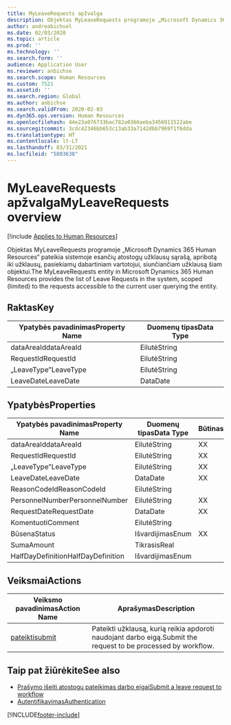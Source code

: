 ```yaml
---
title: MyLeaveRequests apžvalga
description: Objektas MyLeaveRequests programoje „Microsoft Dynamics 365 Human Resources“ pateikia sistemoje esančių atostogų užklausų sąrašą, apribotą iki užklausų, pasiekiamų dabartiniam vartotojui, siunčiančiam užklausą šiam objektui.
author: andreabichsel
ms.date: 02/03/2020
ms.topic: article
ms.prod: ''
ms.technology: ''
ms.search.form: ''
audience: Application User
ms.reviewer: anbichse
ms.search.scope: Human Resources
ms.custom: 7521
ms.assetid: ''
ms.search.region: Global
ms.author: anbichse
ms.search.validFrom: 2020-02-03
ms.dyn365.ops.version: Human Resources
ms.openlocfilehash: 44e23a076733bac782a0366aeba3456911522abe
ms.sourcegitcommit: 3cdc42346bb653c13ab33a7142dbb7969f1f6dda
ms.translationtype: HT
ms.contentlocale: lt-LT
ms.lasthandoff: 03/31/2021
ms.locfileid: "5803638"
---
```

# <a name="myleaverequests-overview"></a><span data-ttu-id="dccfd-103">MyLeaveRequests apžvalga</span><span class="sxs-lookup"><span data-stu-id="dccfd-103">MyLeaveRequests overview</span></span>

[!include [Applies to Human Resources](../includes/applies-to-hr.md)]

<span data-ttu-id="dccfd-104">Objektas MyLeaveRequests programoje „Microsoft Dynamics 365 Human Resources“ pateikia sistemoje esančių atostogų užklausų sąrašą, apribotą iki užklausų, pasiekiamų dabartiniam vartotojui, siunčiančiam užklausą šiam objektui.</span><span class="sxs-lookup"><span data-stu-id="dccfd-104">The MyLeaveRequests entity in Microsoft Dynamics 365 Human Resources provides the list of Leave Requests in the system, scoped (limited) to the requests accessible to the current user querying the entity.</span></span>

## <a name="key"></a><span data-ttu-id="dccfd-105">Raktas</span><span class="sxs-lookup"><span data-stu-id="dccfd-105">Key</span></span>

  | <span data-ttu-id="dccfd-106">Ypatybės pavadinimas</span><span class="sxs-lookup"><span data-stu-id="dccfd-106">Property Name</span></span> | <span data-ttu-id="dccfd-107">Duomenų tipas</span><span class="sxs-lookup"><span data-stu-id="dccfd-107">Data Type</span></span> |
  |---------------|-----------|
  | <span data-ttu-id="dccfd-108">dataAreaId</span><span class="sxs-lookup"><span data-stu-id="dccfd-108">dataAreaId</span></span>    | <span data-ttu-id="dccfd-109">Eilutė</span><span class="sxs-lookup"><span data-stu-id="dccfd-109">String</span></span>    |
  | <span data-ttu-id="dccfd-110">RequestId</span><span class="sxs-lookup"><span data-stu-id="dccfd-110">RequestId</span></span>     | <span data-ttu-id="dccfd-111">Eilutė</span><span class="sxs-lookup"><span data-stu-id="dccfd-111">String</span></span>    |
  | <span data-ttu-id="dccfd-112">„LeaveType”</span><span class="sxs-lookup"><span data-stu-id="dccfd-112">LeaveType</span></span>     | <span data-ttu-id="dccfd-113">Eilutė</span><span class="sxs-lookup"><span data-stu-id="dccfd-113">String</span></span>    |
  | <span data-ttu-id="dccfd-114">LeaveDate</span><span class="sxs-lookup"><span data-stu-id="dccfd-114">LeaveDate</span></span>     | <span data-ttu-id="dccfd-115">Data</span><span class="sxs-lookup"><span data-stu-id="dccfd-115">Date</span></span>      |
  
## <a name="properties"></a><span data-ttu-id="dccfd-116">Ypatybės</span><span class="sxs-lookup"><span data-stu-id="dccfd-116">Properties</span></span>

  | <span data-ttu-id="dccfd-117">Ypatybės pavadinimas</span><span class="sxs-lookup"><span data-stu-id="dccfd-117">Property Name</span></span>     | <span data-ttu-id="dccfd-118">Duomenų tipas</span><span class="sxs-lookup"><span data-stu-id="dccfd-118">Data Type</span></span> | <span data-ttu-id="dccfd-119">Būtinas</span><span class="sxs-lookup"><span data-stu-id="dccfd-119">Required</span></span> |
  |-------------------|-----------|----------|
  | <span data-ttu-id="dccfd-120">dataAreaId</span><span class="sxs-lookup"><span data-stu-id="dccfd-120">dataAreaId</span></span>        | <span data-ttu-id="dccfd-121">Eilutė</span><span class="sxs-lookup"><span data-stu-id="dccfd-121">String</span></span>    | <span data-ttu-id="dccfd-122">X</span><span class="sxs-lookup"><span data-stu-id="dccfd-122">X</span></span>        |
  | <span data-ttu-id="dccfd-123">RequestId</span><span class="sxs-lookup"><span data-stu-id="dccfd-123">RequestId</span></span>         | <span data-ttu-id="dccfd-124">Eilutė</span><span class="sxs-lookup"><span data-stu-id="dccfd-124">String</span></span>    | <span data-ttu-id="dccfd-125">X</span><span class="sxs-lookup"><span data-stu-id="dccfd-125">X</span></span>        |
  | <span data-ttu-id="dccfd-126">„LeaveType”</span><span class="sxs-lookup"><span data-stu-id="dccfd-126">LeaveType</span></span>         | <span data-ttu-id="dccfd-127">Eilutė</span><span class="sxs-lookup"><span data-stu-id="dccfd-127">String</span></span>    | <span data-ttu-id="dccfd-128">X</span><span class="sxs-lookup"><span data-stu-id="dccfd-128">X</span></span>        |
  | <span data-ttu-id="dccfd-129">LeaveDate</span><span class="sxs-lookup"><span data-stu-id="dccfd-129">LeaveDate</span></span>         | <span data-ttu-id="dccfd-130">Data</span><span class="sxs-lookup"><span data-stu-id="dccfd-130">Date</span></span>      | <span data-ttu-id="dccfd-131">X</span><span class="sxs-lookup"><span data-stu-id="dccfd-131">X</span></span>        |
  | <span data-ttu-id="dccfd-132">ReasonCodeId</span><span class="sxs-lookup"><span data-stu-id="dccfd-132">ReasonCodeId</span></span>      | <span data-ttu-id="dccfd-133">Eilutė</span><span class="sxs-lookup"><span data-stu-id="dccfd-133">String</span></span>    |          |
  | <span data-ttu-id="dccfd-134">PersonnelNumber</span><span class="sxs-lookup"><span data-stu-id="dccfd-134">PersonnelNumber</span></span>   | <span data-ttu-id="dccfd-135">Eilutė</span><span class="sxs-lookup"><span data-stu-id="dccfd-135">String</span></span>    | <span data-ttu-id="dccfd-136">X</span><span class="sxs-lookup"><span data-stu-id="dccfd-136">X</span></span>        |
  | <span data-ttu-id="dccfd-137">RequestDate</span><span class="sxs-lookup"><span data-stu-id="dccfd-137">RequestDate</span></span>       | <span data-ttu-id="dccfd-138">Data</span><span class="sxs-lookup"><span data-stu-id="dccfd-138">Date</span></span>      | <span data-ttu-id="dccfd-139">X</span><span class="sxs-lookup"><span data-stu-id="dccfd-139">X</span></span>        |
  | <span data-ttu-id="dccfd-140">Komentuoti</span><span class="sxs-lookup"><span data-stu-id="dccfd-140">Comment</span></span>           | <span data-ttu-id="dccfd-141">Eilutė</span><span class="sxs-lookup"><span data-stu-id="dccfd-141">String</span></span>    |          |
  | <span data-ttu-id="dccfd-142">Būsena</span><span class="sxs-lookup"><span data-stu-id="dccfd-142">Status</span></span>            | <span data-ttu-id="dccfd-143">Išvardijimas</span><span class="sxs-lookup"><span data-stu-id="dccfd-143">Enum</span></span>      | <span data-ttu-id="dccfd-144">X</span><span class="sxs-lookup"><span data-stu-id="dccfd-144">X</span></span>        |
  | <span data-ttu-id="dccfd-145">Suma</span><span class="sxs-lookup"><span data-stu-id="dccfd-145">Amount</span></span>            | <span data-ttu-id="dccfd-146">Tikrasis</span><span class="sxs-lookup"><span data-stu-id="dccfd-146">Real</span></span>      |          |
  | <span data-ttu-id="dccfd-147">HalfDayDefinition</span><span class="sxs-lookup"><span data-stu-id="dccfd-147">HalfDayDefinition</span></span> | <span data-ttu-id="dccfd-148">Išvardijimas</span><span class="sxs-lookup"><span data-stu-id="dccfd-148">Enum</span></span>      |          |

## <a name="actions"></a><span data-ttu-id="dccfd-149">Veiksmai</span><span class="sxs-lookup"><span data-stu-id="dccfd-149">Actions</span></span>

 | <span data-ttu-id="dccfd-150">Veiksmo pavadinimas</span><span class="sxs-lookup"><span data-stu-id="dccfd-150">Action Name</span></span>                               | <span data-ttu-id="dccfd-151">Aprašymas</span><span class="sxs-lookup"><span data-stu-id="dccfd-151">Description</span></span>                                     |
 |-------------------------------------------|-------------------------------------------------|
 | [<span data-ttu-id="dccfd-152">pateikti</span><span class="sxs-lookup"><span data-stu-id="dccfd-152">submit</span></span>](hr-developer-api-myleaverequests-submit.md)   | <span data-ttu-id="dccfd-153">Pateikti užklausą, kurią reikia apdoroti naudojant darbo eigą.</span><span class="sxs-lookup"><span data-stu-id="dccfd-153">Submit the request to be processed by workflow.</span></span> |

## <a name="see-also"></a><span data-ttu-id="dccfd-154">Taip pat žiūrėkite</span><span class="sxs-lookup"><span data-stu-id="dccfd-154">See also</span></span>

- [<span data-ttu-id="dccfd-155">Prašymo išeiti atostogų pateikimas darbo eigai</span><span class="sxs-lookup"><span data-stu-id="dccfd-155">Submit a leave request to workflow</span></span>](hr-developer-api-myleaverequests-submit.md)
- [<span data-ttu-id="dccfd-156">Autentifikavimas</span><span class="sxs-lookup"><span data-stu-id="dccfd-156">Authentication</span></span>](hr-developer-api-authentication.md)

[!INCLUDE[footer-include](../includes/footer-banner.md)]